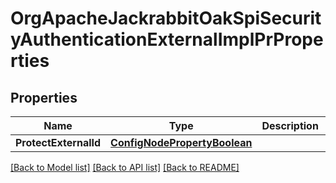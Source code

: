 # OrgApacheJackrabbitOakSpiSecurityAuthenticationExternalImplPrProperties

## Properties
Name | Type | Description | Notes
------------ | ------------- | ------------- | -------------
**ProtectExternalId** | [**ConfigNodePropertyBoolean**](configNodePropertyBoolean.md) |  | [optional] 

[[Back to Model list]](../README.md#documentation-for-models) [[Back to API list]](../README.md#documentation-for-api-endpoints) [[Back to README]](../README.md)


